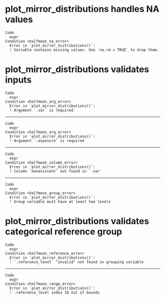 # plot_mirror_distributions handles NA values

    Code
      expr
    Condition <halfmoon_na_error>
      Error in `plot_mirror_distributions()`:
      ! Variable contains missing values. Use `na.rm = TRUE` to drop them.

# plot_mirror_distributions validates inputs

    Code
      expr
    Condition <halfmoon_arg_error>
      Error in `plot_mirror_distributions()`:
      ! Argument `.var` is required

---

    Code
      expr
    Condition <halfmoon_arg_error>
      Error in `plot_mirror_distributions()`:
      ! Argument `.exposure` is required

---

    Code
      expr
    Condition <halfmoon_column_error>
      Error in `plot_mirror_distributions()`:
      ! Column `nonexistent` not found in `.var`

---

    Code
      expr
    Condition <halfmoon_group_error>
      Error in `plot_mirror_distributions()`:
      ! Group variable must have at least two levels

# plot_mirror_distributions validates categorical reference group

    Code
      expr
    Condition <halfmoon_reference_error>
      Error in `plot_mirror_distributions()`:
      ! `.reference_level` "invalid" not found in grouping variable

---

    Code
      expr
    Condition <halfmoon_range_error>
      Error in `plot_mirror_distributions()`:
      ! .reference_level index 10 out of bounds

